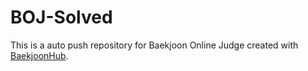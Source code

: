 # BOJ-Solved
This is a auto push repository for Baekjoon Online Judge created with [BaekjoonHub](https://github.com/BaekjoonHub/BaekjoonHub).
